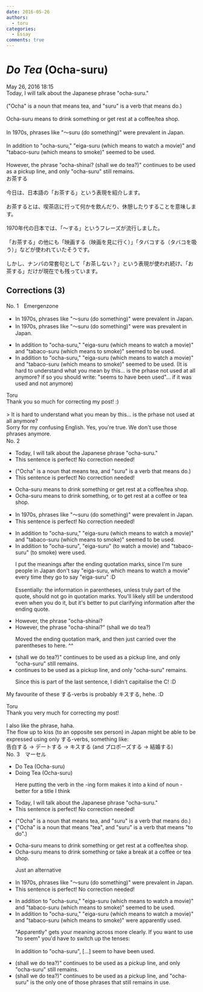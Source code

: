 ```yaml
---
date: 2016-05-26
authors:
  - toru
categories:
  - Essay
comments: true
---
```


# <strong><em>Do Tea</strong></em> (Ocha-suru)
<div class="date">May 26, 2016 18:15</div>
<div id="post"><div id="body_show_ori">
Today, I will talk about the Japanese phrase "ocha-suru."<br/><br/>("Ocha" is a noun that means tea, and "suru" is a verb that means do.)<br/><br/>Ocha-suru means to drink something or get rest at a coffee/tea shop.<br/><br/>In 1970s, phrases like "～suru (do something)" were prevalent in Japan.<br/><br/>In addition to "ocha-suru," "eiga-suru (which means to watch a movie)" and "tabaco-suru (which means to smoke)" seemed to be used. <br/><br/>However, the phrase "ocha-shinai? (shall we do tea?)" continues to be used as a pickup line, and only "ocha-suru" still remains.
</div></div>

<!-- more -->

<div id="post_ja"><div id="body_show_mo">
お茶する<br/><br/>今日は、日本語の「お茶する」という表現を紹介します。<br/><br/>お茶するとは、喫茶店に行って何かを飲んだり、休憩したりすることを意味します。<br/><br/>1970年代の日本では、「～する」というフレーズが流行しました。<br/><br/>「お茶する」の他にも「映画する（映画を見に行く）」「タバコする（タバコを吸う）」などが使われていたそうです。<br/><br/>しかし、ナンパの常套句として「お茶しない？」という表現が使われ続け、「お茶する」だけが現在でも残っています。
</div></div>

## Corrections (3)
<div id="block"><div class="first_name"> No. 1　<span class="just_name">Emergenzone</span></div><div id="block2">
<ul class="correction_field">
<li class="incorrect">In 1970s, phrases like "～suru (do something)" were prevalent in Japan.</li>
<li class="corrected correct">
In 1970s, phrases like "～suru (do something)" <span class="sline">were</span> <span class="f_red">was </span>prevalent in Japan.
</li>
</ul>
<ul class="correction_field">
<li class="incorrect">In addition to "ocha-suru," "eiga-suru (which means to watch a movie)" and "tabaco-suru (which means to smoke)" seemed to be used.</li>
<li class="corrected correct">
In addition to "ocha-suru," "eiga-suru (which means to watch a movie)" and "tabaco-suru (which means to smoke)" seemed to be used. <span class="f_red">(It is hard to understand what you mean by this... is the prhase not used at all anymore? if so you should write: "seems to have been used"... if it was used and not anymore)</span>
</li>
</ul>
</div><div class="name"><span class="just_name">Toru</span><br>
Thank you so much for correcting my post! :)<br/><br/>&gt; It is hard to understand what you mean by this... is the prhase not used at all anymore?<br/>Sorry for my confusing English. Yes, you're true. We don't use those phrases anymore. 
</div>
</div>
<div id="block"><div class="first_name"> No. 2　<span class="just_name"></span></div><div id="block2">
<ul class="correction_field">
<li class="incorrect">Today, I will talk about the Japanese phrase "ocha-suru."</li>
<li class="corrected perfect">This sentence is perfect! No correction needed!</li>
</ul>
<ul class="correction_field">
<li class="incorrect">("Ocha" is a noun that means tea, and "suru" is a verb that means do.)</li>
<li class="corrected perfect">This sentence is perfect! No correction needed!</li>
</ul>
<ul class="correction_field">
<li class="incorrect">Ocha-suru means to drink something or get rest at a coffee/tea shop.</li>
<li class="corrected correct">
Ocha-suru means to drink something, or to get rest at a coffee or tea shop.
</li>
</ul>
<ul class="correction_field">
<li class="incorrect">In 1970s, phrases like "～suru (do something)" were prevalent in Japan.</li>
<li class="corrected perfect">This sentence is perfect! No correction needed!</li>
</ul>
<ul class="correction_field">
<li class="incorrect">In addition to "ocha-suru," "eiga-suru (which means to watch a movie)" and "tabaco-suru (which means to smoke)" seemed to be used.</li>
<li class="corrected correct">
In addition to "ocha-suru", "eiga-suru" (to watch a movie) and "tabaco-suru" (to smoke) were used.
<p class="correction_comment">I put the meanings after the ending quotation marks, since I'm sure people in Japan don't say "eiga-suru, which means to watch a movie" every time they go to say "eiga-suru" :D<br/><br/>Essentially: the information in parentheses, unless truly part of the quote, should not go in quotation marks. You'll likely still be understood even when you do it, but it's better to put clarifying information after the ending quote.</p>
</li>
</ul>
<ul class="correction_field">
<li class="incorrect">However, the phrase "ocha-shinai?</li>
<li class="corrected correct">
However, the phrase "ocha-shinai?" (shall we do tea?)
<p class="correction_comment">Moved the ending quotation mark, and then just carried over the parentheses to here. ^^</p>
</li>
</ul>
<ul class="correction_field">
<li class="incorrect">(shall we do tea?)" continues to be used as a pickup line, and only "ocha-suru" still remains.</li>
<li class="corrected correct">
continues to be used as a pickup line, and only "ocha-suru" remains.
<p class="correction_comment">Since this is part of the last sentence, I didn't capitalise the C! :D</p>
</li>
</ul>
<p class="comment_small">
 My favourite of these する-verbs is probably キスする, hehe. :D
</p>

</div><div class="name"><span class="just_name">Toru</span><br>
Thank you very much for correcting my post!<br/><br/>I also like the phrase, haha.<br/>The flow up to kiss (to an opposite sex person) in Japan might be able to be expressed using only する-verbs, something like:<br/>告白する -&gt; デートする -&gt; キスする (and プロポーズする -&gt; 結婚する)
</div>
</div>
<div id="block"><div class="first_name"> No. 3　<span class="just_name">マーセル</span></div><div id="block2">
<ul class="correction_field">
<li class="incorrect">Do Tea (Ocha-suru)</li>
<li class="corrected correct">
Do<span class="f_blue">ing</span> Tea (Ocha-suru)
<p class="correction_comment">Here putting the verb in the -ing form makes it into a kind of noun - better for a title I think</p>
</li>
</ul>
<ul class="correction_field">
<li class="incorrect">Today, I will talk about the Japanese phrase "ocha-suru."</li>
<li class="corrected perfect">This sentence is perfect! No correction needed!</li>
</ul>
<ul class="correction_field">
<li class="incorrect">("Ocha" is a noun that means tea, and "suru" is a verb that means do.)</li>
<li class="corrected correct">
("Ocha" is a noun that means <span class="f_blue">"</span>tea<span class="f_blue">"</span>, and "suru" is a verb that means "<span class="f_blue">to </span>do<span class="f_blue">"</span>.)
</li>
</ul>
<ul class="correction_field">
<li class="incorrect">Ocha-suru means to drink something or get rest at a coffee/tea shop.</li>
<li class="corrected correct">
Ocha-suru means to drink something or <span class="f_blue">take a break</span> at a coffee <span class="f_blue">or </span>tea shop.
<p class="correction_comment">Just an alternative</p>
</li>
</ul>
<ul class="correction_field">
<li class="incorrect">In 1970s, phrases like "～suru (do something)" were prevalent in Japan.</li>
<li class="corrected perfect">This sentence is perfect! No correction needed!</li>
</ul>
<ul class="correction_field">
<li class="incorrect">In addition to "ocha-suru," "eiga-suru (which means to watch a movie)" and "tabaco-suru (which means to smoke)" seemed to be used.</li>
<li class="corrected correct">
In addition to "ocha-suru," "eiga-suru (which means to watch a movie)" and "tabaco-suru (which means to smoke)" <span class="f_blue">were apparently used.</span>
<p class="correction_comment">"Apparently" gets your meaning across more clearly. If you want to use "to seem" you'd have to switch up the tenses:<br/><br/>In addition to "ocha-suru", [...] seem to have been used.</p>
</li>
</ul>
<ul class="correction_field">
<li class="incorrect">(shall we do tea?)" continues to be used as a pickup line, and only "ocha-suru" still remains.</li>
<li class="corrected correct">
(shall we do tea?)" continues to be used as a pickup line, and "ocha-suru" <span class="f_blue">is the only one of those phrases that </span>still remains<span class="f_blue"> in use</span>.
</li>
</ul>
</div></div>
